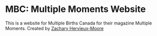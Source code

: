# MBC: Multiple Moments Website

This is a website for Multiple Births Canada for their magazine Multiple Moments. Created by [Zachary Hervieux-Moore](http://hervature.com/)